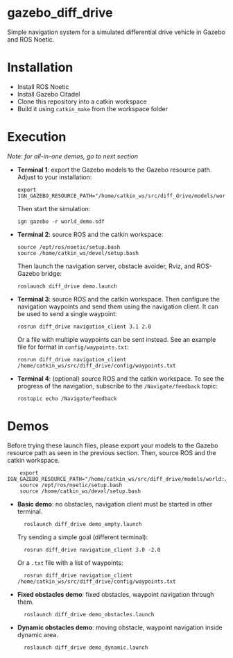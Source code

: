 # gazebo_diff_drive
Simple navigation system for a simulated differential drive vehicle in Gazebo and ROS Noetic.

# Installation
* Install ROS Noetic
* Install Gazebo Citadel
* Clone this repository into a catkin workspace
* Build it using `catkin_make` from the workspace folder

# Execution
*Note: for all-in-one demos, go to next section*

* **Terminal 1**: export the Gazebo models to the Gazebo resource path. Adjust to your installation:

      export IGN_GAZEBO_RESOURCE_PATH="/home/catkin_ws/src/diff_drive/models/world:/home/catkin_ws/src/diff_drive/models>

  Then start the simulation:   

      ign gazebo -r world_demo.sdf

* **Terminal 2**: source ROS and the catkin workspace:

      source /opt/ros/noetic/setup.bash
      source /home/catkin_ws/devel/setup.bash

  Then launch the navigation server, obstacle avoider, Rviz, and ROS-Gazebo bridge:  

      roslaunch diff_drive demo.launch

* **Terminal 3**: source ROS and the catkin workspace. Then configure the navigation waypoints and send them using the navigation client. It can be used to send a single waypoint:   

      rosrun diff_drive navigation_client 3.1 2.0

  Or a file with multiple waypoints can be sent instead. See an example file for format in `config/waypoints.txt`:

      rosrun diff_drive navigation_client /home/catkin_ws/src/diff_drive/config/waypoints.txt

* **Terminal 4**: (optional) source ROS and the catkin workspace. To see the progress of the navigation, subscribe to the `/Navigate/feedback` topic:

      rostopic echo /Navigate/feedback


# Demos

Before trying these launch files, please export your models to the Gazebo resource path as seen in the previous section. Then, source ROS and the catkin workspace.

        export IGN_GAZEBO_RESOURCE_PATH="/home/catkin_ws/src/diff_drive/models/world:/home/catkin_ws/src/diff_drive/models>
        source /opt/ros/noetic/setup.bash
        source /home/catkin_ws/devel/setup.bash

* **Basic demo**: no obstacles, navigation client must be started in other terminal.

        roslaunch diff_drive demo_empty.launch

    Try sending a simple goal (different terminal):

        rosrun diff_drive navigation_client 3.0 -2.0

    Or a `.txt` file with a list of waypoints:

        rosrun diff_drive navigation_client /home/catkin_ws/src/diff_drive/config/waypoints.txt

* **Fixed obstacles demo**: fixed obstacles, waypoint navigation through them.

        roslaunch diff_drive demo_obstacles.launch

* **Dynamic obstacles demo**: moving obstacle, waypoint navigation inside dynamic area.

        roslaunch diff_drive demo_dynamic.launch
